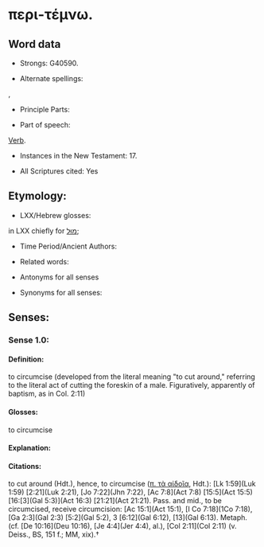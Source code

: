 # περι-τέμνω.

<!-- Status: S2=NeedsReview -->
<!-- Lexica used for edits: BDAG, FFM, LN, A-S -->

## Word data

* Strongs: G40590.

* Alternate spellings:

,

* Principle Parts: 


* Part of speech: 

[Verb](http://ugg.readthedocs.io/en/latest/verb.html).

* Instances in the New Testament: 17.

* All Scriptures cited: Yes

## Etymology: 


* LXX/Hebrew glosses: 

in LXX chiefly for [מוּל](//en-uhl/H4135);

* Time Period/Ancient Authors: 


* Related words: 

* Antonyms for all senses

* Synonyms for all senses: 


## Senses: 


### Sense  1.0: 

#### Definition: 

to circumcise (developed from the literal meaning "to cut around," referring to the literal act of cutting the foreskin of a male.  Figuratively, apparently of baptism, as in Col. 2:11)

#### Glosses: 

to circumcise

#### Explanation: 


#### Citations: 

to cut around (Hdt.), hence, to circumcise ([π. τὰ αἰδοῖα](), Hdt.): [Lk 1:59](Luk 1:59) [2:21](Luk 2:21), [Jo 7:22](Jhn 7:22), [Ac 7:8](Act 7:8) [15:5](Act 15:5) [16:[3](Gal 5:3)](Act 16:3) [21:21](Act 21:21). Pass. and mid., to be circumcised, receive circumcision: [Ac 15:1](Act 15:1), [I Co 7:18](1Co 7:18), [Ga 2:3](Gal 2:3) [5:2](Gal 5:2), 3 [6:12](Gal 6:12), [13](Gal 6:13). Metaph. (cf. [De 10:16](Deu 10:16), [Je 4:4](Jer 4:4), al.), [Col 2:11](Col 2:11) (v. Deiss., BS, 151 f.; MM, xix).†